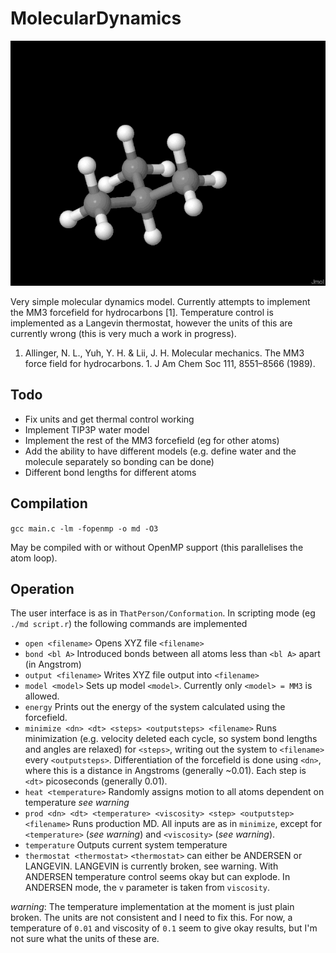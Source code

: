 MolecularDynamics
=================

![](test2.gif)

Very simple molecular dynamics model. Currently attempts to implement the MM3 forcefield for hydrocarbons [1]. Temperature control is implemented as a Langevin thermostat, however the units of this are currently wrong (this is very much a work in progress).

1. Allinger, N. L., Yuh, Y. H. & Lii, J. H. Molecular mechanics. The MM3 force field for hydrocarbons. 1. J Am Chem Soc 111, 8551–8566 (1989).
  

Todo
----

* Fix units and get thermal control working
* Implement TIP3P water model
* Implement the rest of the MM3 forcefield (eg for other atoms)
* Add the ability to have different models (e.g. define water and the molecule separately so bonding can be done)
* Different bond lengths for different atoms

Compilation
-----------

`gcc main.c -lm -fopenmp -o md -O3`

May be compiled with or without OpenMP support (this parallelises the atom loop).

Operation
---------

The user interface is as in `ThatPerson/Conformation`. In scripting mode (eg `./md script.r`) the following commands are implemented

* `open <filename>` Opens XYZ file `<filename>`
* `bond <bl A>` Introduced bonds between all atoms less than `<bl A>` apart (in Angstrom)
* `output <filename>` Writes XYZ file output into `<filename>`
* `model <model>` Sets up model `<model>`. Currently only `<model> = MM3` is allowed.
* `energy` Prints out the energy of the system calculated using the forcefield. 
* `minimize <dn> <dt> <steps> <outputsteps> <filename>` Runs minimization (e.g. velocity deleted each cycle, so system bond lengths and angles are relaxed) for `<steps>`, writing out the system to `<filename>` every `<outputsteps>`. Differentiation of the forcefield is done using `<dn>`, where this is a distance in Angstroms (generally ~0.01). Each step is `<dt>` picoseconds (generally 0.01).
* `heat <temperature>` Randomly assigns motion to all atoms dependent on temperature *see warning*
* `prod <dn> <dt> <temperature> <viscosity> <step> <outputstep> <filename>` Runs production MD. All inputs are as in `minimize`, except for `<temperature>` (*see warning*) and `<viscosity>` (*see warning*).
* `temperature` Outputs current system temperature
* `thermostat <thermostat>` `<thermostat>` can either be ANDERSEN or LANGEVIN. LANGEVIN is currently broken, see warning. With ANDERSEN temperature control seems okay but can explode. In ANDERSEN mode, the `v` parameter is taken from `viscosity`.


*warning*: The temperature implementation at the moment is just plain broken. The units are not consistent and I need to fix this. For now, a temperature of `0.01` and viscosity of `0.1` seem to give okay results, but I'm not sure what the units of these are.

